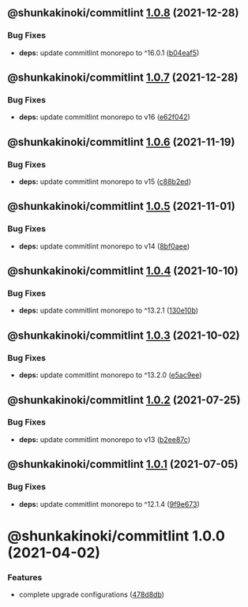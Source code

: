 ## @shunkakinoki/commitlint [1.0.8](https://github.com/shunkakinoki/configurations/compare/@shunkakinoki/commitlint@1.0.7...@shunkakinoki/commitlint@1.0.8) (2021-12-28)

### Bug Fixes

- **deps:** update commitlint monorepo to ^16.0.1 ([b04eaf5](https://github.com/shunkakinoki/configurations/commit/b04eaf56b3cc86e3f04f1eb283bfec2735343af1))

## @shunkakinoki/commitlint [1.0.7](https://github.com/shunkakinoki/configurations/compare/@shunkakinoki/commitlint@1.0.6...@shunkakinoki/commitlint@1.0.7) (2021-12-28)

### Bug Fixes

- **deps:** update commitlint monorepo to v16 ([e62f042](https://github.com/shunkakinoki/configurations/commit/e62f04203e08540e4489b7980c0f8e2d3e05bd01))

## @shunkakinoki/commitlint [1.0.6](https://github.com/shunkakinoki/configurations/compare/@shunkakinoki/commitlint@1.0.5...@shunkakinoki/commitlint@1.0.6) (2021-11-19)

### Bug Fixes

- **deps:** update commitlint monorepo to v15 ([c88b2ed](https://github.com/shunkakinoki/configurations/commit/c88b2ed0e9b49720b9d4459f9451f478c0c7f711))

## @shunkakinoki/commitlint [1.0.5](https://github.com/shunkakinoki/configurations/compare/@shunkakinoki/commitlint@1.0.4...@shunkakinoki/commitlint@1.0.5) (2021-11-01)

### Bug Fixes

- **deps:** update commitlint monorepo to v14 ([8bf0aee](https://github.com/shunkakinoki/configurations/commit/8bf0aeeaf1f73f7858163a112e084b870d43bd32))

## @shunkakinoki/commitlint [1.0.4](https://github.com/shunkakinoki/configurations/compare/@shunkakinoki/commitlint@1.0.3...@shunkakinoki/commitlint@1.0.4) (2021-10-10)

### Bug Fixes

- **deps:** update commitlint monorepo to ^13.2.1 ([130e10b](https://github.com/shunkakinoki/configurations/commit/130e10b25a6e7f4d4628fc194954088806c3dd91))

## @shunkakinoki/commitlint [1.0.3](https://github.com/shunkakinoki/configurations/compare/@shunkakinoki/commitlint@1.0.2...@shunkakinoki/commitlint@1.0.3) (2021-10-02)

### Bug Fixes

- **deps:** update commitlint monorepo to ^13.2.0 ([e5ac9ee](https://github.com/shunkakinoki/configurations/commit/e5ac9eeaf1bdc862767eb985e0ae753a037db92b))

## @shunkakinoki/commitlint [1.0.2](https://github.com/shunkakinoki/configurations/compare/@shunkakinoki/commitlint@1.0.1...@shunkakinoki/commitlint@1.0.2) (2021-07-25)

### Bug Fixes

- **deps:** update commitlint monorepo to v13 ([b2ee87c](https://github.com/shunkakinoki/configurations/commit/b2ee87c5551b57ebe1c86714538b12a8ace3b3fb))

## @shunkakinoki/commitlint [1.0.1](https://github.com/shunkakinoki/configurations/compare/@shunkakinoki/commitlint@1.0.0...@shunkakinoki/commitlint@1.0.1) (2021-07-05)

### Bug Fixes

- **deps:** update commitlint monorepo to ^12.1.4 ([9f9e673](https://github.com/shunkakinoki/configurations/commit/9f9e673b18c65ad40a48db1633095e422ed68064))

# @shunkakinoki/commitlint 1.0.0 (2021-04-02)

### Features

- complete upgrade configurations ([478d8db](https://github.com/shunkakinoki/configurations/commit/478d8db3afc1157e242d47bc9439256b18849952))
